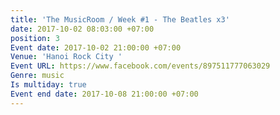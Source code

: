 ```yaml
---
title: 'The MusicRoom / Week #1 - The Beatles x3'
date: 2017-10-02 08:03:00 +07:00
position: 3
Event date: 2017-10-02 21:00:00 +07:00
Venue: 'Hanoi Rock City '
Event URL: https://www.facebook.com/events/897511777063029
Genre: music
Is multiday: true
Event end date: 2017-10-08 21:00:00 +07:00
---
```


